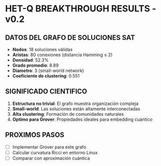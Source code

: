 # HET-Q BREAKTHROUGH RESULTS - v0.2

## DATOS DEL GRAFO DE SOLUCIONES SAT
- **Nodos**: 18 soluciones válidas
- **Aristas**: 80 conexiones (distancia Hamming ≤ 2)
- **Densidad**: 52.3%
- **Grado promedio**: 8.89
- **Diametro**: 3 (small-world network)
- **Coeficiente de clustering**: 0.551

## SIGNIFICADO CIENTIFICO
1. **Estructura no trivial**: El grafo muestra organización compleja
2. **Small-world**: Las soluciones están altamente interconectadas
3. **Alta clustering**: Formación de comunidades naturales
4. **Optimo para Grover**: Propiedades ideales para embedding cuántico

## PROXIMOS PASOS
- [ ] Implementar Grover para este grafo
- [ ] Calcular curvatura Ricci en entorno Linux
- [ ] Comparar con aproximación cuántica
